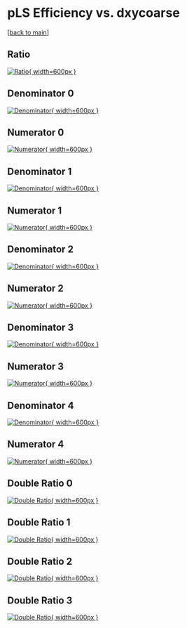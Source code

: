# pLS Efficiency vs. dxycoarse

[[back to main](./)]



## Ratio

[![Ratio](../mtv/var/pLS_xtr_11_-1_eff_dxycoarse.png){ width=600px }](../mtv/var/pLS_xtr_11_-1_eff_dxycoarse.pdf)

## Denominator 0

[![Denominator](../mtv/den/pLS_xtr_11_-1_eff_dxycoarse_den0.png){ width=600px }](../mtv/den/pLS_xtr_11_-1_eff_dxycoarse_den0.pdf)

## Numerator 0

[![Numerator](../mtv/num/pLS_xtr_11_-1_eff_dxycoarse_num0.png){ width=600px }](../mtv/num/pLS_xtr_11_-1_eff_dxycoarse_num0.pdf)

## Denominator 1

[![Denominator](../mtv/den/pLS_xtr_11_-1_eff_dxycoarse_den1.png){ width=600px }](../mtv/den/pLS_xtr_11_-1_eff_dxycoarse_den1.pdf)

## Numerator 1

[![Numerator](../mtv/num/pLS_xtr_11_-1_eff_dxycoarse_num1.png){ width=600px }](../mtv/num/pLS_xtr_11_-1_eff_dxycoarse_num1.pdf)

## Denominator 2

[![Denominator](../mtv/den/pLS_xtr_11_-1_eff_dxycoarse_den2.png){ width=600px }](../mtv/den/pLS_xtr_11_-1_eff_dxycoarse_den2.pdf)

## Numerator 2

[![Numerator](../mtv/num/pLS_xtr_11_-1_eff_dxycoarse_num2.png){ width=600px }](../mtv/num/pLS_xtr_11_-1_eff_dxycoarse_num2.pdf)

## Denominator 3

[![Denominator](../mtv/den/pLS_xtr_11_-1_eff_dxycoarse_den3.png){ width=600px }](../mtv/den/pLS_xtr_11_-1_eff_dxycoarse_den3.pdf)

## Numerator 3

[![Numerator](../mtv/num/pLS_xtr_11_-1_eff_dxycoarse_num3.png){ width=600px }](../mtv/num/pLS_xtr_11_-1_eff_dxycoarse_num3.pdf)

## Denominator 4

[![Denominator](../mtv/den/pLS_xtr_11_-1_eff_dxycoarse_den4.png){ width=600px }](../mtv/den/pLS_xtr_11_-1_eff_dxycoarse_den4.pdf)

## Numerator 4

[![Numerator](../mtv/num/pLS_xtr_11_-1_eff_dxycoarse_num4.png){ width=600px }](../mtv/num/pLS_xtr_11_-1_eff_dxycoarse_num4.pdf)

## Double Ratio 0

[![Double Ratio](../mtv/ratio/pLS_xtr_11_-1_eff_dxycoarse_ratio0.png){ width=600px }](../mtv/ratio/pLS_xtr_11_-1_eff_dxycoarse_ratio0.pdf)

## Double Ratio 1

[![Double Ratio](../mtv/ratio/pLS_xtr_11_-1_eff_dxycoarse_ratio1.png){ width=600px }](../mtv/ratio/pLS_xtr_11_-1_eff_dxycoarse_ratio1.pdf)

## Double Ratio 2

[![Double Ratio](../mtv/ratio/pLS_xtr_11_-1_eff_dxycoarse_ratio2.png){ width=600px }](../mtv/ratio/pLS_xtr_11_-1_eff_dxycoarse_ratio2.pdf)

## Double Ratio 3

[![Double Ratio](../mtv/ratio/pLS_xtr_11_-1_eff_dxycoarse_ratio3.png){ width=600px }](../mtv/ratio/pLS_xtr_11_-1_eff_dxycoarse_ratio3.pdf)

